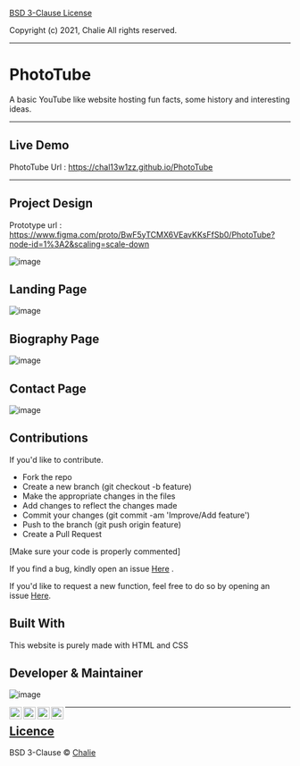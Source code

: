 <a href="https://github.com/Chal13W1zz/PhotoTube/LICENCE">BSD 3-Clause License</a>

Copyright (c) 2021, Chalie
All rights reserved.


___________________________________________________________________________________
# PhotoTube
A basic YouTube like website hosting fun facts, some history and interesting ideas.

___________________________________________________________________________________

## Live Demo

PhotoTube Url : https://chal13w1zz.github.io/PhotoTube


____________________________________________________________________________________

## Project Design

Prototype url : https://www.figma.com/proto/BwF5yTCMX6VEavKKsFfSb0/PhotoTube?node-id=1%3A2&scaling=scale-down

![image](https://user-images.githubusercontent.com/60155767/126113457-41742d6b-a7c1-43ac-906f-9ac9464eab88.png)

## Landing Page
![image](https://user-images.githubusercontent.com/60155767/126114521-0ade81fd-6f49-4678-b57f-89db64b26541.png)


## Biography Page
![image](https://user-images.githubusercontent.com/60155767/126114378-fc7bb5b1-e827-48f4-8143-c3c7459dc5a4.png)


## Contact Page

![image](https://user-images.githubusercontent.com/60155767/126114212-b61e0f24-8a51-43b2-8c7f-7a771489d8a4.png)



## Contributions
If you'd like to contribute.

- Fork the repo
- Create a new branch (git checkout -b feature)
- Make the appropriate changes in the files
- Add changes to reflect the changes made
- Commit your changes (git commit -am 'Improve/Add feature')
- Push to the branch (git push origin feature)
- Create a Pull Request

[Make sure your code is properly commented]

If you find a bug, kindly open an issue <a href="https://github.com/Chal13W1zz/PhotoTube/issues/new">Here</a> .

If you'd like to request a new function, feel free to do so by opening an issue <a href="https://github.com/Chal13W1zz/PhotoTube/issues/new">Here</a>.


## Built With

This website is purely made with HTML and CSS



## Developer & Maintainer

![image](https://user-images.githubusercontent.com/60155767/126122799-e9618b66-f836-45fe-8b91-15139dc3c47b.png)


  <p>
   <a href="https://t.me/Chal13W1zz"><img align="left" alt="telegram.org" width="22px" 
      src="https://seeklogo.com/images/T/telegram-logo-AD3D08A014-seeklogo.com.png" /></a>
  </p>
  <p>
  <a href="https://twitter.com/Chal13W1zz"><img align="left" alt="twitter.com" width="22px"
     src="https://seeklogo.com/images/T/twitter-2012-positive-logo-916EDF1309-seeklogo.com.png" /></a>
  </p>
   <p>
  <a href="https://api.whatsapp.com//send?phone=254795344966&text=Hey%20Chalie"><img align="left" alt="whatsapp.com" width="22px"
     src="https://seeklogo.com/images/W/whatsapp-logo-112413FAA7-seeklogo.com.png" /></a>
  </p>
   <p>
  <a href="https://www.youtube.com/channel/UCYtzy_RI9Bp8CWgNZzTPUmA?sub_confirmation=1"><img align="left" alt="youtube.com" width="22px"
     src="https://seeklogo.com/images/Y/youtube-2017-icon-logo-D1FE045118-seeklogo.com.png" /></a>
  </p>

_____________________________________________________________________________________________________________________________________________________________

## <a href="https://github.com/Chal13W1zz/PhotoTube/LICENCE">Licence</a>
BSD 3-Clause © <a href="https://github.com/Chal13W1zz">Chalie</a>
